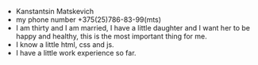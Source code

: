 - Kanstantsin Matskevich
- my phone number +375(25)786-83-99(mts)
- I am thirty and I am married, I have a little daughter and I want her to be happy and healthy, this is the most important thing for me.
- I know a little html, css and js.
- I have a little work experience so far.
